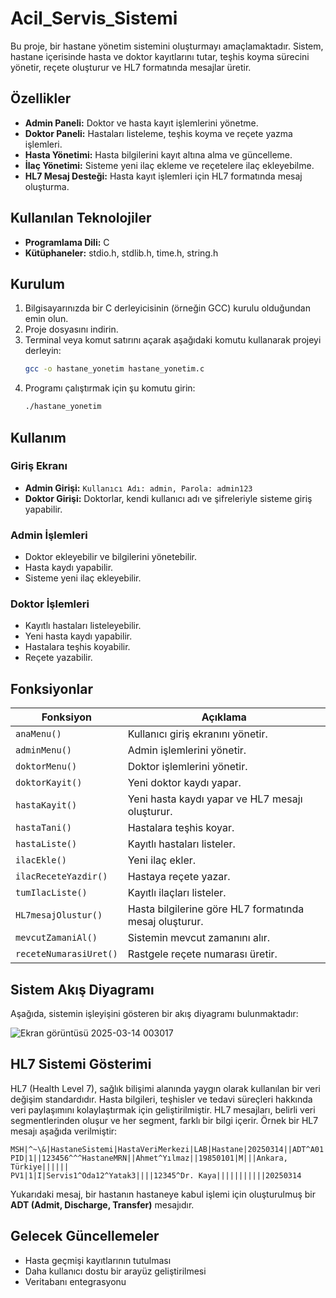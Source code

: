 # Acil_Servis_Sistemi

Bu proje, bir hastane yönetim sistemini oluşturmayı amaçlamaktadır. Sistem, hastane içerisinde hasta ve doktor kayıtlarını tutar, teşhis koyma sürecini yönetir, reçete oluşturur ve HL7 formatında mesajlar üretir.

## Özellikler

- **Admin Paneli:** Doktor ve hasta kayıt işlemlerini yönetme.
- **Doktor Paneli:** Hastaları listeleme, teşhis koyma ve reçete yazma işlemleri.
- **Hasta Yönetimi:** Hasta bilgilerini kayıt altına alma ve güncelleme.
- **İlaç Yönetimi:** Sisteme yeni ilaç ekleme ve reçetelere ilaç ekleyebilme.
- **HL7 Mesaj Desteği:** Hasta kayıt işlemleri için HL7 formatında mesaj oluşturma.

## Kullanılan Teknolojiler

- **Programlama Dili:** C
- **Kütüphaneler:** stdio.h, stdlib.h, time.h, string.h

## Kurulum

1. Bilgisayarınızda bir C derleyicisinin (örneğin GCC) kurulu olduğundan emin olun.
2. Proje dosyasını indirin.
3. Terminal veya komut satırını açarak aşağıdaki komutu kullanarak projeyi derleyin:
   ```bash
   gcc -o hastane_yonetim hastane_yonetim.c
   ```
4. Programı çalıştırmak için şu komutu girin:
   ```bash
   ./hastane_yonetim
   ```

## Kullanım

### Giriş Ekranı

- **Admin Girişi:** `Kullanıcı Adı: admin, Parola: admin123`
- **Doktor Girişi:** Doktorlar, kendi kullanıcı adı ve şifreleriyle sisteme giriş yapabilir.

### Admin İşlemleri

- Doktor ekleyebilir ve bilgilerini yönetebilir.
- Hasta kaydı yapabilir.
- Sisteme yeni ilaç ekleyebilir.

### Doktor İşlemleri

- Kayıtlı hastaları listeleyebilir.
- Yeni hasta kaydı yapabilir.
- Hastalara teşhis koyabilir.
- Reçete yazabilir.

## Fonksiyonlar

| Fonksiyon              | Açıklama                                               |
| ---------------------- | ------------------------------------------------------ |
| `anaMenu()`            | Kullanıcı giriş ekranını yönetir.                      |
| `adminMenu()`          | Admin işlemlerini yönetir.                             |
| `doktorMenu()`         | Doktor işlemlerini yönetir.                            |
| `doktorKayit()`        | Yeni doktor kaydı yapar.                               |
| `hastaKayit()`         | Yeni hasta kaydı yapar ve HL7 mesajı oluşturur.        |
| `hastaTani()`          | Hastalara teşhis koyar.                                |
| `hastaListe()`         | Kayıtlı hastaları listeler.                            |
| `ilacEkle()`           | Yeni ilaç ekler.                                       |
| `ilacReceteYazdir()`   | Hastaya reçete yazar.                                  |
| `tumIlacListe()`       | Kayıtlı ilaçları listeler.                             |
| `HL7mesajOlustur()`    | Hasta bilgilerine göre HL7 formatında mesaj oluşturur. |
| `mevcutZamaniAl()`     | Sistemin mevcut zamanını alır.                         |
| `receteNumarasiUret()` | Rastgele reçete numarası üretir.                       |

## Sistem Akış Diyagramı

Aşağıda, sistemin işleyişini gösteren bir akış diyagramı bulunmaktadır:

![Ekran görüntüsü 2025-03-14 003017](https://github.com/user-attachments/assets/05ac0c13-d934-46b8-b956-fce3ebd98402)



## HL7 Sistemi Gösterimi

HL7 (Health Level 7), sağlık bilişimi alanında yaygın olarak kullanılan bir veri değişim standardıdır. Hasta bilgileri, teşhisler ve tedavi süreçleri hakkında veri paylaşımını kolaylaştırmak için geliştirilmiştir. HL7 mesajları, belirli veri segmentlerinden oluşur ve her segment, farklı bir bilgi içerir. Örnek bir HL7 mesajı aşağıda verilmiştir:

```
MSH|^~\&|HastaneSistemi|HastaVeriMerkezi|LAB|Hastane|20250314||ADT^A01|MSG00001|P|2.5
PID|1||123456^^^HastaneMRN||Ahmet^Yılmaz||19850101|M|||Ankara, Türkiye||||||
PV1|1|I|Servis1^Oda12^Yatak3||||12345^Dr. Kaya|||||||||||20250314
```

Yukarıdaki mesaj, bir hastanın hastaneye kabul işlemi için oluşturulmuş bir **ADT (Admit, Discharge, Transfer)** mesajıdır.

## Gelecek Güncellemeler

- Hasta geçmişi kayıtlarının tutulması
- Daha kullanıcı dostu bir arayüz geliştirilmesi
- Veritabanı entegrasyonu







